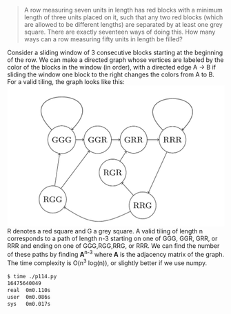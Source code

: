 >A row measuring seven units in length has red blocks with a minimum length of three units placed on it,
>such that any two red blocks (which are allowed to be different lengths) are separated by at least one grey square. 
>There are exactly seventeen ways of doing this.
>How many ways can a row measuring fifty units in length be filled?

Consider a sliding window of 3 consecutive blocks starting at the beginning of the row. We can make a directed graph whose vertices are labeled by the color of the blocks in the window (in order), with a directed edge A -> B if sliding the window one block to the right changes the colors from A to B. For a valid tiling, the graph looks like this:
![](image_114.png)
R denotes a red square and G a grey square. A valid tiling of length n corresponds to a path of length n-3 starting on one of GGG, GGR, GRR, or RRR and ending on one of GGG,RGG,RRG, or RRR. We can find the number of these paths by finding <b>A</b><sup>n-3</sup> where <b>A</b> is the adjacency matrix of the graph. The time complexity is O(n<sup>3</sup> log(n)), or slightly better if we use numpy.

  ```
  $ time ./p114.py 
  16475640049
  real	0m0.110s
  user	0m0.086s
  sys	0m0.017s
  ```

